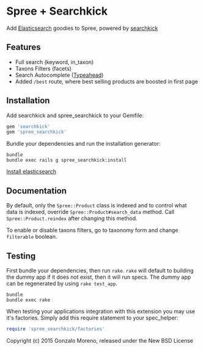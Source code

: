 Spree + Searchkick
===============

Add [Elasticsearch](http://elastic.co) goodies to Spree, powered by [searchkick](http://searchkick.org)

Features
--------

* Full search (keyword, in_taxon)
* Taxons Filters (facets)
* Search Autocomplete ([Typeahead](https://twitter.github.io/typeahead.js/))
* Added `/best` route, where best selling products are boosted in first page


Installation
------------

Add searchkick and spree_searchkick to your Gemfile:

```ruby
gem 'searchkick'
gem 'spree_searchkick'
```

Bundle your dependencies and run the installation generator:

```shell
bundle
bundle exec rails g spree_searchkick:install
```

[Install elasticsearch](https://www.elastic.co/downloads/elasticsearch)

Documentation
-------------

By default, only the `Spree::Product` class is indexed and to control what data is indexed, override `Spree::Product#search_data` method. Call `Spree::Product.reindex` after changing this method.

To enable or disable taxons filters, go to taxonomy form and change `filterable` boolean.

Testing
-------

First bundle your dependencies, then run `rake`. `rake` will default to building the dummy app if it does not exist, then it will run specs. The dummy app can be regenerated by using `rake test_app`.

```shell
bundle
bundle exec rake
```

When testing your applications integration with this extension you may use it's factories.
Simply add this require statement to your spec_helper:

```ruby
require 'spree_searchkick/factories'
```

Copyright (c) 2015 Gonzalo Moreno, released under the New BSD License
